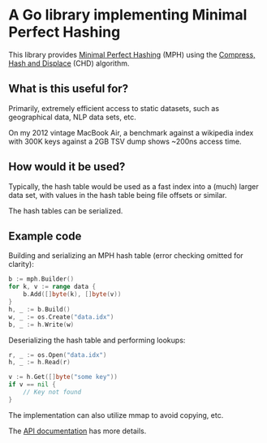 # A Go library implementing Minimal Perfect Hashing

This library provides [Minimal Perfect Hashing](http://en.wikipedia.org/wiki/Perfect_hash_function) (MPH) using the [Compress, Hash and Displace](http://cmph.sourceforge.net/papers/esa09.pdf) (CHD) algorithm.

## What is this useful for?

Primarily, extremely efficient access to static datasets, such as geographical data, NLP data sets, etc.

On my 2012 vintage MacBook Air, a benchmark against a wikipedia index with 300K keys against a 2GB TSV dump shows ~200ns access time.

## How would it be used?

Typically, the hash table would be used as a fast index into a (much) larger data set, with values in the hash table being file offsets or similar.

The hash tables can be serialized.

## Example code

Building and serializing an MPH hash table (error checking omitted for clarity):

```go
b := mph.Builder()
for k, v := range data {
    b.Add([]byte(k), []byte(v))
}
h, _ := b.Build()
w, _ := os.Create("data.idx")
b, _ := h.Write(w)
```

Deserializing the hash table and performing lookups:

```go
r, _ := os.Open("data.idx")
h, _ := h.Read(r)

v := h.Get([]byte("some key"))
if v == nil {
    // Key not found
}
```

The implementation can also utilize mmap to avoid copying, etc.

The [API documentation](http://godoc.org/github.com/alecthomas/mph) has more details.
